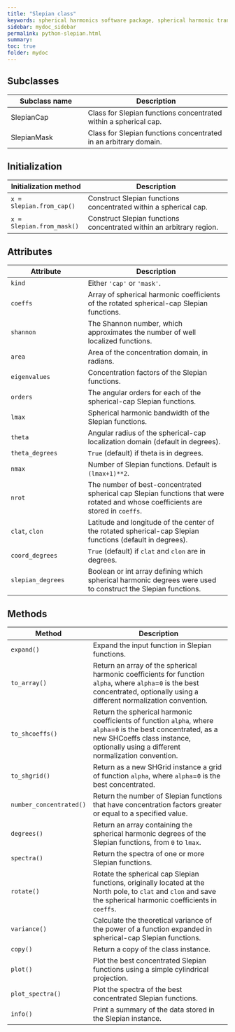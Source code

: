 ```yaml
---
title: "Slepian class"
keywords: spherical harmonics software package, spherical harmonic transform, legendre functions, multitaper spectral analysis, fortran, Python, gravity, magnetic field
sidebar: mydoc_sidebar
permalink: python-slepian.html
summary: 
toc: true
folder: mydoc
---
```


<style>
table:nth-of-type(n) {
    display:table;
    width:100%;
}
table:nth-of-type(n) th:nth-of-type(2) {
    width:65%;
}
</style>

## Subclasses

| Subclass name | Description |
| ------------- | ----------- |
| SlepianCap | Class for Slepian functions concentrated within a spherical cap.|
| SlepianMask | Class for Slepian functions concentrated in an arbitrary domain.|

## Initialization

| Initialization method | Description |
| --------------------- | ----------- |
| `x = Slepian.from_cap()` | Construct Slepian functions concentrated within a spherical cap. |
| `x = Slepian.from_mask()` | Construct Slepian functions concentrated within an arbitrary region. |

## Attributes

| Attribute | Description |
| --------- | ----------- |
| `kind` | Either `'cap'` or `'mask'`.|
| `coeffs` | Array of spherical harmonic coefficients of the rotated spherical-cap Slepian functions. |
| `shannon` | The Shannon number, which approximates the number of well localized functions. |
| `area` | Area of the concentration domain, in radians. |
| `eigenvalues` | Concentration factors of the Slepian functions. |
| `orders` | The angular orders for each of the spherical-cap Slepian functions. |
| `lmax` | Spherical harmonic bandwidth of the Slepian functions. |
| `theta` | Angular radius of the spherical-cap localization domain (default in degrees).|
| `theta_degrees` | `True` (default) if theta is in degrees. |
| `nmax` | Number of Slepian functions. Default is `(lmax+1)**2`. |
| `nrot` | The number of best-concentrated spherical cap Slepian functions that were rotated and whose coefficients are stored in `coeffs`. |
| `clat`, `clon` | Latitude and longitude of the center of the rotated spherical-cap Slepian functions (default in degrees). |
| `coord_degrees` | `True` (default) if `clat` and `clon` are in degrees.|
| `slepian_degrees` | Boolean or int array defining which spherical harmonic degrees were used to construct the Slepian functions. |

## Methods

| Method | Description |
| ------ | ----------- |
| `expand()` | Expand the input function in Slepian functions.|
| `to_array()` | Return an array of the spherical harmonic coefficients for function `alpha`, where `alpha`=`0` is the best concentrated, optionally using a different normalization convention. |
| `to_shcoeffs()` | Return the spherical harmonic coefficients of function `alpha`, where `alpha`=`0` is the best concentrated, as a new SHCoeffs class instance, optionally using a different normalization convention.|
| `to_shgrid()` | Return as a new SHGrid instance a grid of function `alpha`, where `alpha`=`0` is the best concentrated. |
| `number_concentrated()` | Return the number of Slepian functions that have concentration factors greater or equal to a specified value. |
| `degrees()` | Return an array containing the spherical harmonic degrees of the Slepian functions, from `0` to `lmax`. |
| `spectra()` | Return the spectra of one or more Slepian functions.|
| `rotate()` | Rotate the spherical cap Slepian functions, originally located at the North pole, to `clat` and `clon` and save the spherical harmonic coefficients in `coeffs`.|
| `variance()` | Calculate the theoretical variance of the power of a function expanded in spherical-cap Slepian functions. |
| `copy()` | Return a copy of the class instance. |
| `plot()` | Plot the best concentrated Slepian functions using a simple cylindrical projection. |
| `plot_spectra()` | Plot the spectra of the best concentrated Slepian functions. |
| `info()` | Print a summary of the data stored in the Slepian instance. |